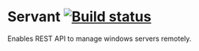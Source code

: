 # Servant [![Build status](https://ci.appveyor.com/api/projects/status/s71a0dess4713e4w?svg=true)](https://ci.appveyor.com/project/skazantsev/servant)

Enables REST API to manage windows servers remotely.
